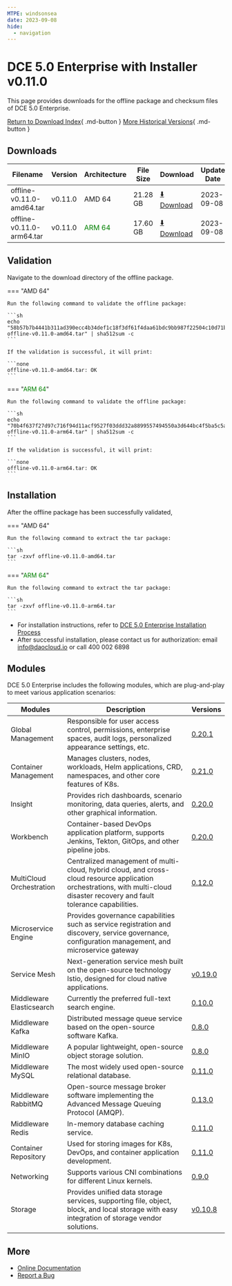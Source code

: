 ```yaml
---
MTPE: windsonsea
date: 2023-09-08
hide:
  - navigation
---
```


# DCE 5.0 Enterprise with Installer v0.11.0

This page provides downloads for the offline package and checksum files of DCE 5.0 Enterprise.

[Return to Download Index](../index.md#download-enterprise-package){ .md-button }
[More Historical Versions](./dce5-installer-history.md){ .md-button }

## Downloads

| Filename | Version | Architecture | File Size | Download | Update Date |
| -------- | ------- | ------------ | --------- | -------- | ----------- |
| offline-v0.11.0-amd64.tar | v0.11.0 | AMD 64 | 21.28 GB | [:arrow_down: Download](https://qiniu-download-public.daocloud.io/DaoCloud_Enterprise/dce5/offline-v0.11.0-amd64.tar) | 2023-09-08 |
| offline-v0.11.0-arm64.tar | v0.11.0 | <font color="green">ARM 64</font> | 17.60 GB | [:arrow_down: Download](https://qiniu-download-public.daocloud.io/DaoCloud_Enterprise/dce5/offline-v0.11.0-arm64.tar) | 2023-09-08 |

## Validation

Navigate to the download directory of the offline package.

=== "AMD 64"

    Run the following command to validate the offline package:

    ```sh
    echo "58b57b7b4441b311ad390ecc4b34def1c18f3df61f4daa61bdc9bb987f22504c10d71bdd24e39996d566cc9965cdd7ba26dbc3d71bfbe982b82b17aa20ff0751  offline-v0.11.0-amd64.tar" | sha512sum -c
    ```

    If the validation is successful, it will print:

    ```none
    offline-v0.11.0-amd64.tar: OK
    ```

=== "<font color="green">ARM 64</font>"

    Run the following command to validate the offline package:

    ```sh
    echo "70b4f637f27d97c716f94d11acf9527f03ddd32a8899557494550a3d644bc4f5ba5c5a6b89bac9023b0a4da88c38a4b3e3ba9d3320bc7eeff483921f31d546cf  offline-v0.11.0-arm64.tar" | sha512sum -c
    ```

    If the validation is successful, it will print:

    ```none
    offline-v0.11.0-arm64.tar: OK
    ```

## Installation

After the offline package has been successfully validated,

=== "AMD 64"

    Run the following command to extract the tar package:

    ```sh
    tar -zxvf offline-v0.11.0-amd64.tar
    ```

=== "<font color="green">ARM 64</font>"

    Run the following command to extract the tar package:

    ```sh
    tar -zxvf offline-v0.11.0-arm64.tar
    ```

- For installation instructions, refer to [DCE 5.0 Enterprise Installation Process](../../install/commercial/start-install.md)
- After successful installation, please contact us for authorization: email info@daocloud.io or call 400 002 6898

## Modules

DCE 5.0 Enterprise includes the following modules,
which are plug-and-play to meet various application scenarios:

| Modules | Description | Versions |
| ------- | ----------- | -------- |
| Global Management | Responsible for user access control, permissions, enterprise spaces, audit logs, personalized appearance settings, etc. | [0.20.1](../../ghippo/intro/release-notes.md#v0201) |
| Container Management | Manages clusters, nodes, workloads, Helm applications, CRD, namespaces, and other core features of K8s. | [0.21.0](../../kpanda/intro/release-notes.md#v0210) |
| Insight | Provides rich dashboards, scenario monitoring, data queries, alerts, and other graphical information. | [0.20.0](../../insight/intro/releasenote.md#v0200) |
| Workbench | Container-based DevOps application platform, supports Jenkins, Tekton, GitOps, and other pipeline jobs. | [0.20.0](../../amamba/intro/release-notes.md#v0200) |
| MultiCloud Orchestration | Centralized management of multi-cloud, hybrid cloud, and cross-cloud resource application orchestrations, with multi-cloud disaster recovery and fault tolerance capabilities. | [0.12.0](../../kairship/intro/release-notes.md#v0120) |
| Microservice Engine | Provides governance capabilities such as service registration and discovery, service governance, configuration management, and microservice gateway |
| Service Mesh | Next-generation service mesh built on the open-source technology Istio, designed for cloud native applications. | [v0.19.0](../../mspider/intro/release-notes.md#v0190) |
| Middleware Elasticsearch | Currently the preferred full-text search engine. | [0.10.0](../../middleware/elasticsearch/release-notes.md#v0100) |
| Middleware Kafka | Distributed message queue service based on the open-source software Kafka. | [0.8.0](../../middleware/kafka/release-notes.md#v080) |
| Middleware MinIO | A popular lightweight, open-source object storage solution. | [0.8.0](../../middleware/minio/release-notes.md#v080) |
| Middleware MySQL | The most widely used open-source relational database. | [0.11.0](../../middleware/mysql/release-notes.md#v0110) |
| Middleware RabbitMQ | Open-source message broker software implementing the Advanced Message Queuing Protocol (AMQP). | [0.13.0](../../middleware/rabbitmq/release-notes.md#v0130) |
| Middleware Redis | In-memory database caching service. | [0.11.0](../../middleware/redis/release-notes.md#v0110) |
| Container Repository | Used for storing images for K8s, DevOps, and container application development. | [0.11.0](../../dce/dce-rn/20230630.md) |
| Networking | Supports various CNI combinations for different Linux kernels. | [0.9.0](../../dce/dce-rn/20230731.md) |
| Storage | Provides unified data storage services, supporting file, object, block, and local storage with easy integration of storage vendor solutions. | [v0.10.8](../../dce/dce-rn/20230630.md) |

## More

- [Online Documentation](../../dce/index.md)
- [Report a Bug](https://github.com/DaoCloud/DaoCloud-docs/issues)
